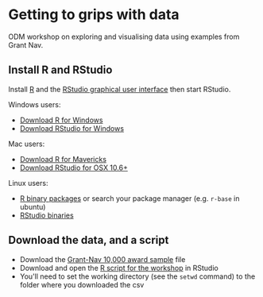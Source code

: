 # Getting to grips with data

ODM workshop on exploring and visualising data using examples from Grant Nav.

## Install R and RStudio

Install [R](https://cran.r-project.org/) and the [RStudio graphical user interface](https://www.rstudio.com/products/rstudio/download/) then start RStudio.

Windows users:

- [Download R for Windows](https://cran.r-project.org/bin/windows/base/R-3.3.3-win.exe)
- [Download RStudio for Windows](https://download1.rstudio.org/RStudio-1.0.136.exe)

Mac users:

- [Download R for Mavericks](https://cran.r-project.org/bin/macosx/R-3.3.3.pkg)
- [Download RStudio for OSX 10.6+](https://download1.rstudio.org/RStudio-1.0.136.dmg)

Linux users:

- [R binary packages](https://cran.r-project.org/bin/linux/) or search your package manager (e.g. `r-base` in ubuntu)
- [RStudio binaries](https://www.rstudio.com/products/rstudio/download/)

## Download the data, and a script

- Download the [Grant-Nav 10,000 award sample](grantnav-10ksample.csv) file
- Download and open the [R script for the workshop](grant-explore.r) in RStudio
- You'll need to set the working directory (see the `setwd` command) to the folder where you downloaded the csv
